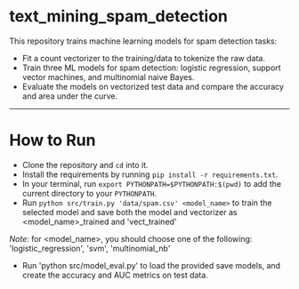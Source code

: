 # text_mining_spam_detection

This repository trains machine learning models for spam detection tasks:

- Fit a count vectorizer to the training/data to tokenize the raw data.
- Train three ML models for spam detection: logistic regression, support vector machines, and multinomial naive Bayes.
- Evaluate the models on vectorized test data and compare the accuracy and area under the curve.


---
# How to Run
- Clone the repository and `cd` into it.
- Install the requirements by running `pip install -r requirements.txt`.
- In your terminal, run `export PYTHONPATH=$PYTHONPATH:$(pwd)` to add the current directory to your `PYTHONPATH`.
- Run `python src/train.py 'data/spam.csv' <model_name>` to train the selected model and save both the model and vectorizer as <model_name>_trained and 'vect_trained'

*Note*: for <model_name>, you should choose one of the following: 'logistic_regression', 'svm', 'multinomial_nb'
- Run 'python src/model_eval.py' to load the provided save models, and create the accuracy and AUC metrics on test data. 
